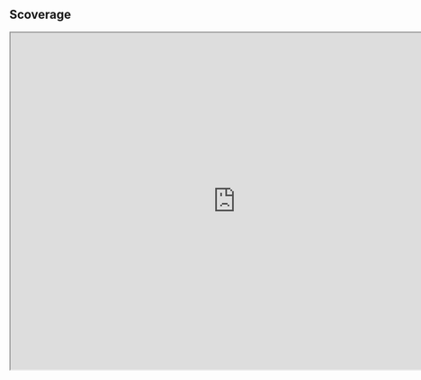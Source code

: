## Scoverage
<p align="center">
    <iframe src="https://dev-pps.github.io/pps-23-ulisse/coverage/index.html" width="800" height="600"></iframe>
</p>